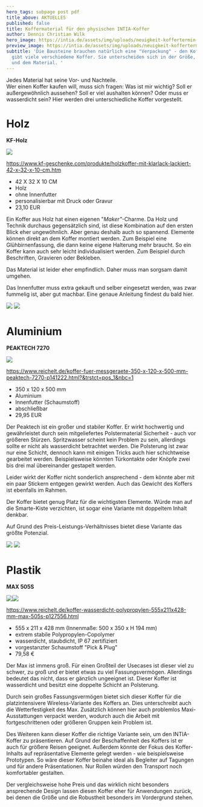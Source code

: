 ```yaml
---
hero_tags: subpage post pdf
title_above: AKTUELLES
published: false
title: Koffermaterial für den physischen INTIA-Koffer
author: Dennis Christian Wilk
hero_image: https://intia.de/assets/img/uploads/neuigkeit-koffertermin-piksl-1.jpg
preview_image: https://intia.de/assets/img/uploads/neuigkeit-koffertermin-piksl-1.jpg
subtitle: 'Die Bausteine brauchen natürlich eine "Verpackung" - den Koffer. Es
  gibt viele verschiedene Koffer. Sie unterscheiden sich in der Größe, der Form
  und dem Material. '
---
```

Jedes Material hat seine Vor- und Nachteile. \
Wer einen Koffer kaufen will, muss sich fragen: Was ist mir wichtig? Soll er außergewöhnlich aussehen? Soll er viel aushalten können? Oder muss er wasserdicht sein? 
Hier werden drei unterschiedliche Koffer vorgestellt.

# Holz

**KF-Holz**

![](https://www.kf-geschenke.com/Upload/Shop/Articles/208.jpg)

<https://www.kf-geschenke.com/produkte/holzkoffer-mit-klarlack-lackiert-42-x-32-x-10-cm.htm>

* 42 X 32 X 10 CM
* Holz
* ohne Innenfutter
* personalisierbar mit Druck oder Gravur
* 23,10 EUR

Ein Koffer aus Holz hat einen eigenen "*Maker"*-Charme. Da Holz und Technik durchaus gegensätzlich sind, ist diese Kombination auf den ersten Blick eher ungewöhnlich. Aber genau deshalb auch so spannend. Elemente können direkt an dem Koffer montiert werden. Zum Beispiel eine Glühbirnenfassung, die dann keine eigene Halterung mehr braucht. So ein Koffer kann auch sehr leicht individualisiert werden. Zum Beispiel durch Beschriften, Gravieren oder Bekleben.

Das Material ist leider eher empfindlich. Daher muss man sorgsam damit umgehen.

Das Innenfutter muss extra gekauft und selber eingesetzt werden, was zwar fummelig ist, aber gut machbar. Eine genaue Anleitung findest du bald hier.

![](https://wiki.th-koeln.de/download/attachments/27691717/IMG_20210609_110839.jpg?version=1&modificationDate=1623223800884&api=v2) ![](https://wiki.th-koeln.de/download/attachments/27691717/IMG_20210609_110859.jpg?version=1&modificationDate=1623223817123&api=v2)



# Aluminium

**PEAKTECH 7270**

![](https://cdn-reichelt.de/bilder/web/xxl_ws/D100/PEAKTECH7270_01.png)

<https://www.reichelt.de/koffer-fuer-messgeraete-350-x-120-x-500-mm-peaktech-7270-p141222.html?&trstct=pos_1&nbc=1>

* 350 x 120 x 500 mm
* Aluminium
* Innenfutter (Schaumstoff)
* abschließbar
* 29,95 EUR

Der Peaktech ist ein großer und stabiler Koffer. Er wirkt hochwertig und gewährleistet durch sein mitgeliefertes Polstermaterial Sicherheit - auch vor größeren Stürzen. Spritzwasser scheint kein Problem zu sein, allerdings sollte er nicht als wasserdicht betrachtet werden. Die Polsterung ist zwar nur eine Schicht, dennoch kann mit einigen Tricks auch hier schichtweise gearbeitet werden. Beispielsweise könnten Türkontakte oder Knöpfe zwei bis drei mal übereinander gestapelt werden.

Leider wirkt der Koffer nicht sonderlich ansprechend - dem könnte aber mit ein paar Stickern entgegen gewirkt werden. Auch das Gewicht des Koffers ist ebenfalls im Rahmen.

Der Koffer bietet genug Platz für die wichtigsten Elemente. Würde man auf die Smarte-Kiste verzichten, ist sogar eine Variante mit doppeltem Inhalt denkbar.

Auf Grund des Preis-Leistungs-Verhältnisses bietet diese Variante das größte Potenzial.

![](https://wiki.th-koeln.de/download/attachments/27691717/IMG_20210608_160114.jpg?version=1&modificationDate=1623223728520&api=v2) ![](https://wiki.th-koeln.de/download/attachments/27691717/IMG_20210608_160218.jpg?version=1&modificationDate=1623223845311&api=v2) 

# Plastik

**MAX 505S**

![](https://cdn-reichelt.de/bilder/web/xxl_ws/D300/MAX505.png)![](https://cdn-reichelt.de/bilder/web/xxl_ws/D300/MAX_02.png)

<https://www.reichelt.de/koffer-wasserdicht-polypropylen-555x211x428-mm-max-505s-p127556.html>

* 555 x 211 x 428 mm (Innenmaße: 500 x 350 x H 194 mm)
* extrem stabile Polypropylen-Copolymer
* wasserdicht, staubdicht, IP 67 zertifiziert
* vorgestanzter Schaumstoff "Pick & Plug"
* 79,58 €

Der Max ist immens groß. Für einen Großteil der Usecases ist dieser viel zu schwer, zu groß und er bietet etwas zu viel Fassungsvermögen. Allerdings bedeutet das nicht, dass er gänzlich ungeeignet ist. Dieser Koffer ist wasserdicht und besitzt eine doppelte Schicht an Polsterung.

Durch sein großes Fassungsvermögen bietet sich dieser Koffer für die platzintensivere Wireless-Variante des Koffers an. Dies unterschreibt auch die Wetterfestigkeit des Max. Zusätzlich können hier auch problemlos Maxi-Ausstattungen verpackt werden, wodurch auch die Arbeit mit fortgeschrittenen oder größeren Gruppen kein Problem ist.

Des Weiteren kann dieser Koffer die richtige Variante sein, um den INTIA-Koffer zu präsentieren. Auf Grund der Beschaffenheit des Koffers ist er auch für größere Reisen geeignet. Außerdem könnte der Fokus des Koffer-Inhalts auf repräsentative Elemente gelegt werden - wie beispielsweise Prototypen. So wäre dieser Koffer beinahe ideal als Begleiter auf Tagungen und für andere Präsentationen. Nur Rollen würden den Transport noch komfortabler gestalten.

Der vergleichsweise hohe Preis und das wirklich nicht besonders ansprechende Design lassen diesen Koffer eher für Anwendungen zurück, bei denen die Größe und die Robustheit besonders im Vordergrund stehen.
